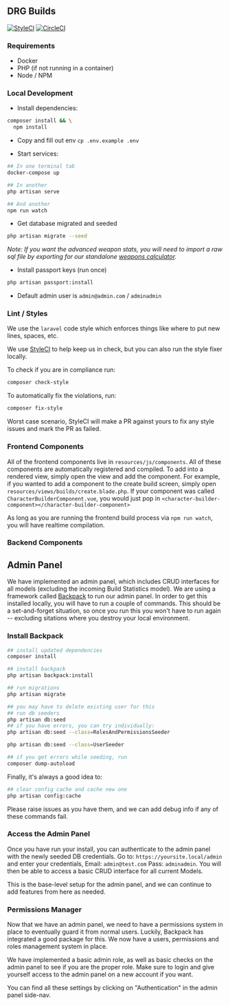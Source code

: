 
## DRG Builds
[![StyleCI](https://github.styleci.io/repos/260825558/shield?branch=master)](https://github.styleci.io/repos/260825558)
[![CircleCI](https://circleci.com/gh/drg-tools/karl.gg.svg?style=svg)](https://circleci.com/gh/drg-tools/karl.gg)

### Requirements

- Docker
- PHP (if not running in a container)
- Node / NPM

### Local Development

- Install dependencies: 

```bash
composer install && \
  npm install
```

- Copy and fill out env `cp .env.example .env`

- Start services:

```bash
## In one terminal tab
docker-compose up

## In another
php artisan serve

## And another
npm run watch
```

- Get database migrated and seeded

```bash
php artisan migrate --seed
```

_Note: If you want the advanced weapon stats, you will need to import a raw sql file by exporting for our standalone [weapons calculator](https://github.com/drg-tools/drg-weapons-calculator)._

- Install passport keys (run once)

```bash
php artisan passport:install
```

- Default admin user is `admin@admin.com` / `adminadmin`

### Lint / Styles

We use the `laravel` code style which enforces things like where to put new lines, spaces, etc.

We use [StyleCI](https://styleci.io/) to help keep us in check, but you can also run the style fixer locally.

To check if you are in compliance run:

```bash
composer check-style
```

To automatically fix the violations, run:

```bash
composer fix-style
```

Worst case scenario, StyleCI will make a PR against yours to fix any style issues and mark the PR as failed.

### Frontend Components

All of the frontend components live in `resources/js/components`. All of these components are automatically
registered and compiled. To add into a rendered view, simply open the view and add the component. For example, if
you wanted to add a component to the create build screen, simply open `resources/views/builds/create.blade.php`. If
your component was called `CharacterBuilderComponent.vue`, you would just pop in
`<character-builder-component></character-builder-component>`

As long as you are running the frontend build process via `npm run watch`, you will have realtime compilation.

### Backend Components

## Admin Panel
We have implemented an admin panel, which includes CRUD interfaces for all models (excluding the incoming Build Statistics model). We are using a framework called [Backpack](https://backpackforlaravel.com/docs/4.1/introduction) to run our admin panel. In order to get this installed locally, you will have to run a couple of commands. This should be a set-and-forget situation, so once you run this you won't have to run again -- excluding sitations where you destroy your local environment.

### Install Backpack

```bash
## install updated dependencies
composer install

## install backpack
php artisan backpack:install

## run migrations
php artisan migrate

## you may have to delete existing user for this
## run db seeders
php artisan db:seed
## if you have errors, you can try individually:
php artisan db:seed --class=RolesAndPermissionsSeeder

php artisan db:seed --class=UserSeeder

## if you get errors while seeding, run
composer dump-autoload
```

Finally, it's always a good idea to:
```bash
## clear config cache and cache new one
php artisan config:cache
```


Please raise issues as you have them, and we can add debug info if any of these commands fail.

### Access the Admin Panel
Once you have run your install, you can authenticate to the admin panel with the newly seeded DB credentials. Go to: `https://yoursite.local/admin` and enter your credentials, Email: `admin@test.com` Pass: `adminadmin`. You will then be able to access a basic CRUD interface for all current Models.

This is the base-level setup for the admin panel, and we can continue to add features from here as needed.

### Permissions Manager
Now that we have an admin panel, we need to have a permissions system in place to eventually guard it from normal users. Luckily, Backpack has integrated a good package for this. We now have a users, permissions and roles management system in place. 

We have implemented a basic admin role, as well as basic checks on the admin panel to see if you are the proper role. Make sure to login and give yourself access to the admin panel on a new account if you want.

You can find all these settings by clicking on "Authentication" in the admin panel side-nav.
